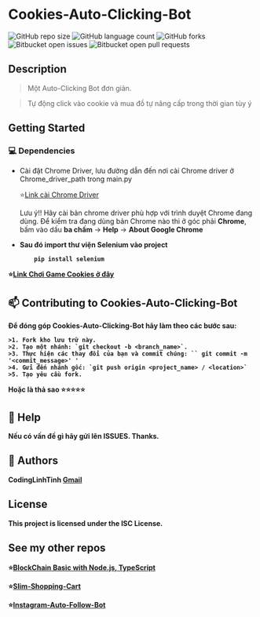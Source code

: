 # Cookies-Auto-Clicking-Bot

![GitHub repo size](https://img.shields.io/github/repo-size/codinglinhtinh/Cookies-Auto-Clicking-Bot?style=for-the-badge)
![GitHub language count](https://img.shields.io/github/languages/count/codinglinhtinh/Cookies-Auto-Clicking-Bot?style=for-the-badge)
![GitHub forks](https://img.shields.io/github/forks/codinglinhtinh/Cookies-Auto-Clicking-Bot?style=for-the-badge)
![Bitbucket open issues](https://img.shields.io/bitbucket/issues/codinglinhtinh/Cookies-Auto-Clicking-Bot?style=for-the-badge)
![Bitbucket open pull requests](https://img.shields.io/bitbucket/pr-raw/codinglinhtinh/Cookies-Auto-Clicking-Bot?style=for-the-badge)

## Description
>Một Auto-Clicking Bot đơn giản.

>Tự động click vào cookie và mua đồ tự nâng cấp trong thời gian tùy ý

## Getting Started
### 💻 Dependencies

* Cài đặt Chrome Driver, lưu đường dẫn đến nơi cài Chrome driver ở Chrome_driver_path trong main.py

    ⭐<a href='https://chromedriver.chromium.org/downloads'>Link cài Chrome Driver</a>

    Lưu ý!! Hãy cài bản chrome driver phù hợp với trình duyệt Chrome đang dùng.
    Để kiểm tra đang dùng bản Chrome nào thì ở góc phải <b>Chrome</b>, bấm vào dấu <b>ba chấm</b> -> <b>Help</b> -> <b>About Google Chrome<b>
    
* Sau đó import thư viện Selenium vào project
  ```
      pip install selenium
  ```

⭐<a href='https://orteil.dashnet.org/cookieclicker//'>Link Chơi Game Cookies ở đây</a>


## 📫 Contributing to Cookies-Auto-Clicking-Bot
Để đóng góp Cookies-Auto-Clicking-Bot hãy làm theo các bước sau:

    >1. Fork kho lưu trữ này.
    >2. Tạo một nhánh: `git checkout -b <branch_name>`.
    >3. Thực hiện các thay đổi của bạn và commit chúng: `` git commit -m '<commit_message>' '
    >4. Gửi đến nhánh gốc: `git push origin <project_name> / <location>`
    >5. Tạo yêu cầu fork.

Hoặc là thả sao ⭐⭐⭐⭐⭐

## 🔎 Help

Nếu có vấn đề gì hãy gửi lên ISSUES.
Thanks.

## 🧐 Authors

CodingLinhTinh 
[Gmail](ngocquachgamedevz@gmail.com)


## License

This project is licensed under the ISC License.

## See my other repos
⭐<a href="https://github.com/CodingLinhTinh/Node.js-blockchain-basic.git">BlockChain Basic with Node.js, TypeScript</a>

⭐<a href="https://github.com/CodingLinhTinh/Slim-Shopping-Cart.git">Slim-Shopping-Cart</a>

⭐<a href="https://github.com/CodingLinhTinh/Instagram-Auto-Follow-Bot.git">Instagram-Auto-Follow-Bot</a>
